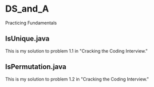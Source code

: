 # DS_and_A
Practicing Fundamentals

## IsUnique.java
This is my solution to problem 1.1 in "Cracking the Coding Interview."

## IsPermutation.java
This is my solution to problem 1.2 in "Cracking the Coding Interview."

